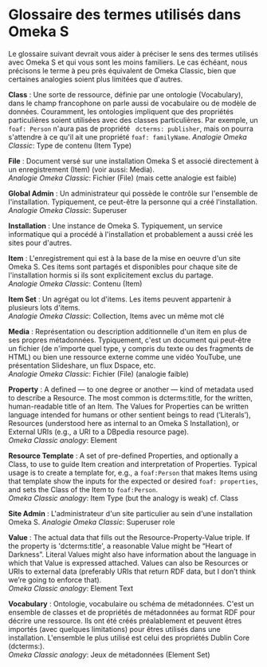 # Glossaire des termes utilisés dans Omeka S

Le glossaire suivant devrait vous aider à préciser le sens des termes utilisés avec Omeka S et qui vous sont les moins familiers. Le cas échéant, nous précisons le terme à peu près équivalent de Omeka Classic, bien que certaines analogies soient plus limitées que d'autres.

**Class** : Une sorte de ressource, définie par une ontologie (Vocabulary), dans le champ francophone on parle aussi de vocabulaire ou de modèle de données. Couramment, les ontologies impliquent que des propriétés particulières soient utilisées avec des classes particulières. Par exemple, un `foaf: Person` n'aura pas de propriété ` dcterms: publisher`, mais on pourra s'attendre à ce qu'il ait une propriété `foaf: familyName`.
*Analogie Omeka Classic*: Type de contenu (Item Type)

**File** : Document versé sur une installation Omeka S et associé directement à un enregistrement (Item) (voir aussi: Media).    
*Analogie Omeka Classic*: Fichier (File) (mais cette analogie est faible)

**Global Admin** : Un administrateur qui possède le contrôle sur l'ensemble de l'installation. Typiquement, ce peut-être la personne qui a créé l'installation.  
*Analogie Omeka Classic*: Superuser

**Installation** : Une instance de Omeka S. Typiquement, un service informatique qui a procédé à l'installation et probablement a aussi créé les sites pour d'autres.

**Item** : L'enregistrement qui est à la base de la mise en oeuvre d'un site Omeka S. Ces items sont partagés et disponibles pour chaque site de l'installation hormis si ils sont explicitement exclus du partage.  
*Analogie Omeka Classic*: Contenu (Item)

**Item Set** : Un agrégat ou lot d'items. Les items peuvent appartenir à plusieurs lots d'items.  
*Analogie Omeka Classic*: Collection, Items avec un même mot clé

**Media** : Représentation ou description additionnelle d'un item en plus de ses propres métadonnées. Typiquement, c'est un document qui peut-être un fichier (de n'importe quel type, y compris du texte ou des fragments de HTML) ou bien une ressource externe comme une vidéo YouTube, une présentation Slideshare, un flux Dspace, etc.  
*Analogie Omeka Classic*: Fichier (File) (analogie faible)

**Property** : A defined — to one degree or another — kind of metadata used to describe a Resource. The most common is dcterms:title, for the written, human-readable title of an Item. The Values for Properties can be written language intended for humans or other sentient beings to read (‘Literals’), Resources (understood here as internal to an Omeka S Installation), or External URIs (e.g., a URI to a DBpedia resource page).  
*Omeka Classic analogy*: Element

**Resource Template** : A set of pre-defined Properties, and optionally a Class, to use to guide Item creation and interpretation of Properties. Typical usage is to create a template for, e.g., a `foaf:Person` that makes Items using that template show the inputs for the expected or desired `foaf: properties`, and sets the Class of the Item to `foaf:Person`.  
*Omeka Classic analogy*: Item Type (but the analogy is weak) cf. Class

**Site Admin** : L'administrateur d'un site particulier au sein d'une installation Omeka S.
*Analogie Omeka Classic*: Superuser role

**Value** : The actual data that fills out the Resource-Property-Value triple. If the property is 'dcterms:title', a reasonable Value might be “Heart of Darkness”. Literal Values might also have information about the language in which that Value is expressed attached. Values can also be Resources or URIs to external data (preferably URIs that return RDF data, but I don’t think we’re going to enforce that).   
*Omeka Classic analogy*: Element Text

**Vocabulary** : Ontologie, vocabulaire ou schéma de métadonnées. C'est un ensemble de classes et de propriétés de métadonnées au format RDF pour décrire une ressource. Ils ont été créés préalablement et peuvent êtres importés (avec quelques limitations) pour êtres utilisés dans une installation. L'ensemble le plus utilisé est celui des propriétés Dublin Core (dcterms:).  
*Omeka Classic analogy*: Jeux de métadonnées (Element Set)
